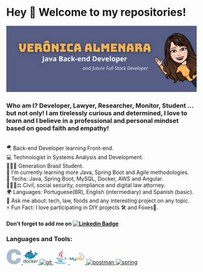 # Hey 👋 Welcome to my repositories!

![imagem_de_apresentacao](./images/vnalmenara.png)

### Who am I? Developer, Lawyer, Researcher, Monitor, Student ... but not only! I am tirelessly curious and determined, I love to learn and I believe in a professional and personal mindset based on good faith and empathy!</h3>

<br/> 🪂 Back-end Developer learning Front-end.
<br/> 💻 Technologist in Systems Analysis and Development.
<br/> 👩🏻‍💻 Generation Brasil Student.
<br/>🌱 I’m currently learning more Java, Spring Boot and Agile methodologies.
<br/>🌌 Techs: Java, Spring Boot, MySQL, Docker, AWS and Angular.
<br/>👩🏻‍💼⚖ Civil, social security, compliance and digital law attorney.
<br/>🌍 Languages: Portuguese(BR), English (intermediary) and Spanish (basic).
<br/>💬 Ask me about: tech, law, foods and any interesting project on any topic.
<br/>⚡ Fun Fact: I love participating in DIY projects 🛠 and Foxes🦊.

#### Don't forget to add me on [![Linkedin Badge](https://img.shields.io/badge/-LinkedIn-blue?style=flat-square&logo=Linkedin&logoColor=white&link=https://www.linkedin.com/in/vnalmenara/)](https://www.linkedin.com/in/vnalmenara/)

### Languages and Tools:</h3>
<p align="left"> <a href="https://www.cprogramming.com/" target="_blank"> <img src="https://raw.githubusercontent.com/devicons/devicon/master/icons/c/c-original.svg" alt="c" width="40" height="40"/> </a> <a href="https://www.docker.com/" target="_blank"> <img src="https://raw.githubusercontent.com/devicons/devicon/master/icons/docker/docker-original-wordmark.svg" alt="docker" width="40" height="40"/> </a> <a href="https://git-scm.com/" target="_blank"> <img src="https://www.vectorlogo.zone/logos/git-scm/git-scm-icon.svg" alt="git" width="40" height="40"/> </a> <a href="https://www.java.com" target="_blank"> <img src="https://raw.githubusercontent.com/devicons/devicon/master/icons/java/java-original.svg" alt="java" width="40" height="40"/> </a> <a href="https://www.mysql.com/" target="_blank"> <img src="https://raw.githubusercontent.com/devicons/devicon/master/icons/mysql/mysql-original-wordmark.svg" alt="mysql" width="40" height="40"/> </a> <a href="https://postman.com" target="_blank"> <img src="https://www.vectorlogo.zone/logos/getpostman/getpostman-icon.svg" alt="postman" width="40" height="40"/> </a> <a href="https://spring.io/" target="_blank"> <img src="https://www.vectorlogo.zone/logos/springio/springio-icon.svg" alt="spring" width="40" height="40"/> </a> </p>

